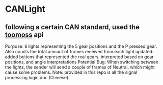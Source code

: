 # CANLight
## following a certain CAN standard, used the [toomoss](http://www.toomoss.cn/api/index.html) api
Purpose: 6 lights representing the 5 gear positions and the P pressed gear. Also counts the total amount of frames received from each light
updated: added buttons that represented the real gears, interpreted based on gear positions, and angle interpretations
Potential Bug: When switching between the lights, the sender will send a couple of frames of Neutral, which might cause some problems.
Note: provided in this repo is all the signal processing logic doc (Chinese).
